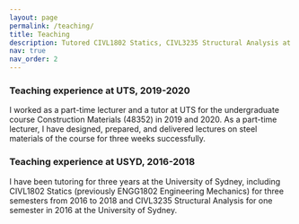 ```yaml
---
layout: page
permalink: /teaching/
title: Teaching
description: Tutored CIVL1802 Statics, CIVL3235 Structural Analysis at USYD and Construction Materials (48352) at UTS; Gave lectures for Construction Materials (48352).
nav: true
nav_order: 2
---
```


### Teaching experience at UTS, 2019-2020
I worked as a part-time lecturer and a tutor at UTS for the undergraduate course Construction Materials (48352) in 2019 and 2020. As a part-time lecturer, I have designed, prepared, and delivered lectures on steel materials of the course for three weeks successfully. 

### Teaching experience at USYD, 2016-2018
I have been tutoring for three years at the University of Sydney, including CIVL1802 Statics (previously ENGG1802 Engineering Mechanics) for three semesters from 2016 to 2018 and CIVL3235 Structural Analysis for one semester in 2016 at the University of Sydney.



